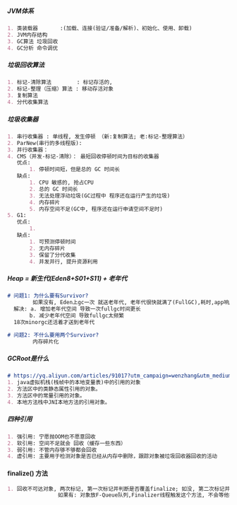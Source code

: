 

##### JVM体系
````markdown
1. 类装载器       :(加载、连接(验证/准备/解析)、初始化、使用、卸载)
2. JVM内存结构
3. GC算法 垃圾回收
4. GC分析 命令调优
````

##### 垃圾回收算法
```markdown
1. 标记-清除算法        : 标记存活的,
2. 标记-整理（压缩）算法 : 移动存活对象
3. 复制算法
4. 分代收集算法
```

##### 垃圾收集器
```markdown
1. 串行收集器 : 单线程, 发生停顿 （新:复制算法; 老:标记-整理算法）
2. ParNew(串行的多线程版):
3. 并行收集器：
4. CMS（并发-标记-清除）： 最短回收停顿时间为目标的收集器
   优点:
       1. 停顿时间短，但是总的 GC 时间长
   缺点:
       1. CPU 敏感的, 抢占CPU
       2. 总的 GC 时间长
       3. 无法处理浮动垃圾(GC过程中 程序还在运行产生的垃圾)
       4. 内存碎片
       5. 内存空间不足(GC中, 程序还在运行申请空间不足时)
5. G1: 
   优点:
       1. 
   缺点:
       1. 可预测停顿时间
       2. 无内存碎片
       3. 保留了分代收集
       4. 并发并行, 提升资源利用
```



##### Heap = 新生代(Eden8+S01+S11) + 老年代
```markdown
# 问题1: 为什么要有Survivor? 
        如果没有, Eden上gc一次 就送老年代, 老年代很快就满了(FullGC),耗时,app响应速度
  解决: a. 增加老年代空间 导致一次fullgc时间更长
       b. 减少老年代空间 导致fullgc太频繁
  18次minorgc还活着才送到老年代

# 问题2: 不什么要用两个Survivor?
        内存碎片化
```

##### GCRoot是什么
```markdown
# https://yq.aliyun.com/articles/91017?utm_campaign=wenzhang&utm_medium=article&utm_source=QQ-qun&2017531&utm_content=m_22117
1. java虚拟机栈(栈帧中的本地变量表)中的引用的对象
2. 方法区中的类静态属性引用的对象。
3. 方法区中的常量引用的对象。
4. 本地方法栈中JNI本地方法的引用对象。
```

##### 四种引用 
```markdown
1. 强引用: 宁愿抛OOM也不愿意回收
2. 软引用: 空间不足就会 回收（缓存一些东西）
3. 弱引用: 不管内存够不够都会回收
4. 虚引用: 主要用于检测对象是否已经从内存中删除，跟踪对象被垃圾回收器回收的活动
```

#### finalize() 方法
```markdown
1. 回收不可达对象, 两次标记, 第一次标记并判断是否覆盖finalize; 如没, 第二次标记并回收
                如果有: 对象放F-Queue队列,Finalizer线程触发这个方法, 不会等他执行完
                
```